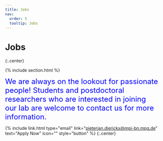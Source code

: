 ```yaml
---
title: Jobs
nav:
  order: 5
  tooltip: Jobs
---
```


# <i class="fas fa-users"></i>Jobs


{:.center}

{% include section.html %}

  <span style="color:blue;;font-size:1.5rem;align:center">We are always on the lookout for passionate people! Students and postdoctoral researchers who are interested in joining our lab are welcome to contact us for more information.</span>


{% include link.html type="email" link="pieterjan.dierickx@mpi-bn.mpg.de" text="Apply Now" icon="" style="button" %}
{:.center}
